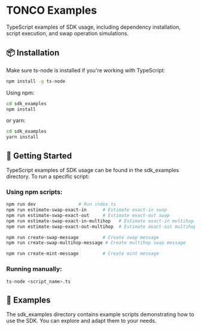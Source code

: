 # TONCO Examples

TypeScript examples of SDK usage, including dependency installation, script execution, and swap operation simulations.

## 📦 Installation

Make sure ts-node is installed if you're working with TypeScript:

```bash
npm install -g ts-node
```

Using npm:

```bash
cd sdk_examples
npm install
```

or yarn:

```bash
cd sdk_examples
yarn install
```

## 🚀 Getting Started

TypeScript examples of SDK usage can be found in the sdk_examples directory. To run a specific script:

### Using npm scripts:

```bash
npm run dev                # Run index.ts
npm run estimate-swap-exact-in      # Estimate exact-in swap
npm run estimate-swap-exact-out     # Estimate exact-out swap
npm run estimate-swap-exact-in-multihop   # Estimate exact-in multihop swap
npm run estimate-swap-exact-out-multihop  # Estimate exact-out multihop swap

npm run create-swap-message         # Create swap message
npm run create-swap-multihop-message # Create multihop swap message

npm run create-mint-message         # Create mint message
```

### Running manually:

```bash
ts-node <script_name>.ts
```

## 📄 Examples

The sdk_examples directory contains example scripts demonstrating how to use the SDK. You can explore and adapt them to your needs.
